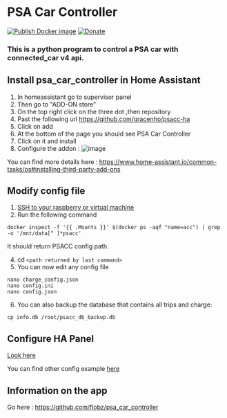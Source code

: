 # PSA Car Controller

[![Publish Docker image](https://github.com/flobz/psa_car_controller/actions/workflows/Docker_build.yml/badge.svg?branch=master)](https://hub.docker.com/repository/docker/flobz/psa_car_controller)
[![Donate](https://img.shields.io/badge/Donate-PayPal-blue.svg)](https://www.paypal.com/donate?hosted_button_id=SM652WPXFNCXS)

### This is a python program to control a PSA car with connected_car v4 api.
## Install psa_car_controller in Home Assistant

1. In homeassistant go to supervisor panel
2. Then go to "ADD-ON store"
3. On the top right click on the three dot ,then repository
4. Past the following url https://github.com/gracenho/psacc-ha 
5. Click on add
6. At the bottom of the page you should see PSA Car Controller
7. Click on it  and install
8. Configure the addon : ![image](https://user-images.githubusercontent.com/48728684/150692985-23da4fbe-cc40-4460-8003-1636b8211f60.png)


You can find more details here : https://www.home-assistant.io/common-tasks/os#installing-third-party-add-ons

## Modify config file
1. [SSH to your raspberry or virtual machine](https://developers.home-assistant.io/docs/operating-system/debugging/#ssh-access-to-the-host)
2. Run the following command 

```shell
docker inspect -f '{{ .Mounts }}' $(docker ps -aqf "name=acc") | grep -o '/mnt/data[^ ]*psacc' 
```
It should return PSACC config path.

4. cd `<path returned by last command>`
5. You can now edit any config file 
```shell
nano charge_config.json                        
nano config.ini                                
nano config.json
```
6. You can also backup the database that contains all trips and charge:
```
cp info.db /root/psacc_db_backup.db
```
## Configure HA Panel
[Look here](https://github.com/Flodu31/HomeAssistant-PeugeotIntegration)

You can find other config example [here](https://community.home-assistant.io/t/peugeot-citroen-ds-cars-connected-car/202949/34)

## Information on the app
Go here : https://github.com/flobz/psa_car_controller
